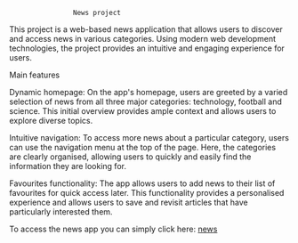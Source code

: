                     News project



This project is a web-based news application that allows users to discover and access news in various categories. Using modern web development technologies, the project provides an intuitive and engaging experience for users. 

Main features

Dynamic homepage: On the app's homepage, users are greeted by a varied selection of news from all three major categories: technology, football and science. This initial overview provides ample context and allows users to explore diverse topics.

Intuitive navigation: To access more news about a particular category, users can use the navigation menu at the top of the page. Here, the categories are clearly organised, allowing users to quickly and easily find the information they are looking for.

Favourites functionality: The app allows users to add news to their list of favourites for quick access later. This functionality provides a personalised experience and allows users to save and revisit articles that have particularly interested them.

To access the news app you can simply click here: [news](https://news-project-andrei.netlify.app/)
